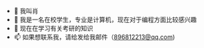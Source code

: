 - 👋 我叫肖
- 👀 我是一名在校学生，专业是计算机，现在对于编程方面比较感兴趣
- 🌱 现在在学习有关考研的知识
- 📫 如果想联系我，请给发给我邮件（896812213@qq.com)

<!---
Xiaoaoaoao/Xiaoaoaoao is a ✨ special ✨ repository because its `README.md` (this file) appears on your GitHub profile.
You can click the Preview link to take a look at your changes.
--->
